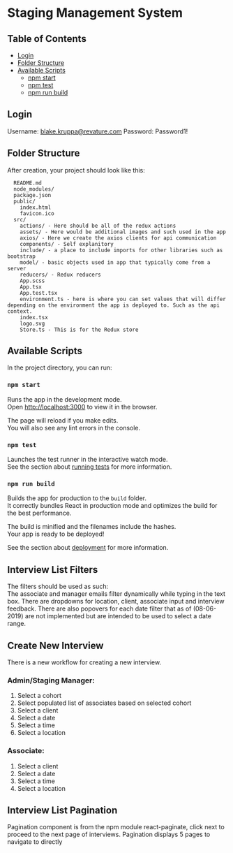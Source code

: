 # Staging Management System
## Table of Contents
- [Login](#login)
- [Folder Structure](#folder-structure)
- [Available Scripts](#available-scripts)
  - [npm start](#npm-start)
  - [npm test](#npm-test)
  - [npm run build](#npm-run-build)

## Login
Username: blake.kruppa@revature.com
Password: Password1!

## Folder Structure

After creation, your project should look like this:

```
  README.md
  node_modules/
  package.json
  public/
    index.html
    favicon.ico
  src/
    actions/ - Here should be all of the redux actions
    assets/ - Here would be additional images and such used in the app
    axios/ - Here we create the axios clients for api communication
    components/ - Self explanitory
    include/ - a place to include imports for other libraries such as bootstrap
    model/ - basic objects used in app that typically come from a server
    reducers/ - Redux reducers
    App.scss
    App.tsx
    App.test.tsx
    environment.ts - here is where you can set values that will differ depending on the environment the app is deployed to. Such as the api context.
    index.tsx
    logo.svg
    Store.ts - This is for the Redux store
```

## Available Scripts

In the project directory, you can run:

### `npm start`

Runs the app in the development mode.<br>
Open [http://localhost:3000](http://localhost:3000) to view it in the browser.

The page will reload if you make edits.<br>
You will also see any lint errors in the console.

### `npm test`

Launches the test runner in the interactive watch mode.<br>
See the section about [running tests](#running-tests) for more information.

### `npm run build`

Builds the app for production to the `build` folder.<br>
It correctly bundles React in production mode and optimizes the build for the best performance.

The build is minified and the filenames include the hashes.<br>
Your app is ready to be deployed!

See the section about [deployment](#deployment) for more information.

## Interview List Filters

The filters should be used as such:<br>
The associate and manager emails filter dynamically while typing in the text box.
There are dropdowns for location, client, associate input and interview feedback.
There are also popovers for each date filter that as of (08-06-2019) are not 
implemented but are intended to be used to select a date range.

## Create New Interview

There is a new workflow for creating a new interview.

### Admin/Staging Manager: 
1. Select a cohort
2. Select populated list of associates based on selected cohort
3. Select a client
4. Select a date
5. Select a time
6. Select a location

### Associate:
1. Select a client
2. Select a date
3. Select a time
4. Select a location


## Interview List Pagination

Pagination component is from the npm module react-paginate,
click next to proceed to the next page of interviews.
Pagination displays 5 pages to navigate to directly
